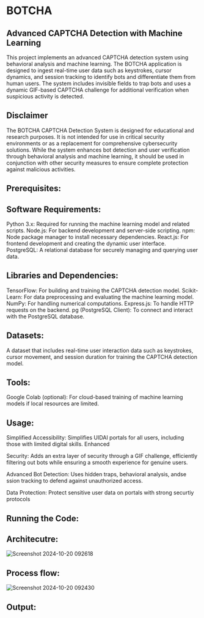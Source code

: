 # BOTCHA

## Advanced CAPTCHA Detection with Machine Learning

This project implements an advanced CAPTCHA detection system using behavioral analysis and machine learning. The BOTCHA application is designed to ingest real-time user data such as keystrokes, cursor dynamics, and session tracking to identify bots and differentiate them from human users. The system includes invisible fields to trap bots and uses a dynamic GIF-based CAPTCHA challenge for additional verification when suspicious activity is detected.

## Disclaimer

The BOTCHA CAPTCHA Detection System is designed for educational and research purposes. It is not intended for use in critical security environments or as a replacement for comprehensive cybersecurity solutions. While the system enhances bot detection and user verification through behavioral analysis and machine learning, it should be used in conjunction with other security measures to ensure complete protection against malicious activities.

## Prerequisites:

## Software Requirements:
Python 3.x: Required for running the machine learning model and related scripts.
Node.js: For backend development and server-side scripting.
npm: Node package manager to install necessary dependencies.
React.js: For frontend development and creating the dynamic user interface.
PostgreSQL: A relational database for securely managing and querying user data.
## Libraries and Dependencies:
TensorFlow: For building and training the CAPTCHA detection model.
Scikit-Learn: For data preprocessing and evaluating the machine learning model.
NumPy: For handling numerical computations.
Express.js: To handle HTTP requests on the backend.
pg (PostgreSQL Client): To connect and interact with the PostgreSQL database.
## Datasets:
A dataset that includes real-time user interaction data such as keystrokes, cursor movement, and session duration for training the CAPTCHA detection model.
## Tools:
Google Colab (optional): For cloud-based training of machine learning models if local resources are limited.

## Usage:

Simplified Accessibility:
Simplifies UIDAI portals for all users, including those with limited digital skills. Enhanced

Security:
Adds an extra layer of security through a GIF challenge, efficiently filtering out bots while ensuring a smooth experience for genuine users. 

Advanced Bot Detection:
Uses hidden traps, behavioral analysis, andse ssion tracking to defend against unauthorized access. 

Data Protection:
Protect sensitive user data on portals with strong securtiy protocols

## Running the Code:




## Architecutre:

![Screenshot 2024-10-20 092618](https://github.com/user-attachments/assets/d07924d1-5950-42d5-8a46-9d4c066037b2)


## Process flow:

![Screenshot 2024-10-20 092430](https://github.com/user-attachments/assets/75d18432-8bd1-4713-bdc2-1dbf3ab93905)


## Output:



